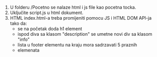 1. U folderu /Pocetno se nalaze html i js file kao pocetna tocka.
2. Uključite script.js u html dokument.
3. HTML index.html-a treba promijeniti pomocu JS i HTML DOM API-ja tako da:
   - se na početak doda h1 element
   - ispod diva sa klasom "description" se umetne novi div sa klasom "info"
   - lista u footer elementu na kraju mora sadrzavati 5 praznih <li> elemenata
